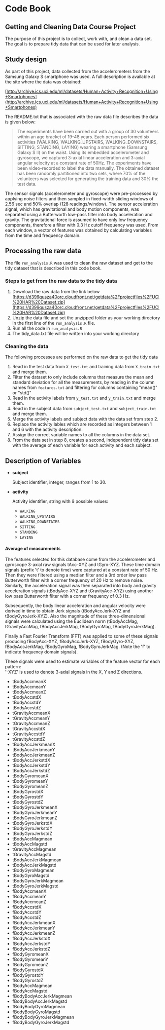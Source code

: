 # Code Book

## Getting and Cleaning Data Course Project
The purpose of this project is to collect, work with, and clean a data set. 
The goal is to prepare tidy data that can be used for later analysis.

## Study design
As part of this project, data collected from the 
accelerometers from the Samsung Galaxy S smartphone was used. A full description is 
available at the site where the data was obtained:

[http://archive.ics.uci.edu/ml/datasets/Human+Activity+Recognition+Using+Smartphones](http://archive.ics.uci.edu/ml/datasets/Human+Activity+Recognition+Using+Smartphones)

The README.txt that is associated with the raw data file describes the data is given below:

>The experiments have been carried out with a group of 30 volunteers within an age bracket of 19-48 years. Each person performed six activities (WALKING, WALKING_UPSTAIRS, WALKING_DOWNSTAIRS, SITTING, STANDING, LAYING) wearing a smartphone (Samsung Galaxy S II) on the waist. Using its embedded accelerometer and gyroscope, we captured 3-axial linear acceleration and 3-axial angular velocity at a constant rate of 50Hz. The experiments have been video-recorded to label the data manually. The obtained dataset has been randomly partitioned into two sets, where 70% of the volunteers was selected for generating the training data and 30% the test data. 
>
The sensor signals (accelerometer and gyroscope) were pre-processed by applying noise filters and then sampled in fixed-width sliding windows of 2.56 sec and 50% overlap (128 readings/window). The sensor acceleration signal, which has gravitational and body motion components, was separated using a Butterworth low-pass filter into body acceleration and gravity. The gravitational force is assumed to have only low frequency components, therefore a filter with 0.3 Hz cutoff frequency was used. From each window, a vector of features was obtained by calculating variables from the time and frequency domain. 

## Processing the raw data
The file `run_analysis.R` was used to clean the raw dataset and get to the tidy 
dataset that is described in this code book.

### Steps to get from the raw data to the tidy data 

1. Download the raw data from the link below
[https://d396qusza40orc.cloudfront.net/getdata%2Fprojectfiles%2FUCI%20HAR%20Dataset.zip](https://d396qusza40orc.cloudfront.net/getdata%2Fprojectfiles%2FUCI%20HAR%20Dataset.zip)
2. Unzip the data file and set the unzipped folder as your working directory in the first line of the `run_analysis.R` file.
3. Run all the code in `run_analysis.R`
4. The tidy_data.txt file will be written into your working directory

### Cleaning the data
The following processes are performed on the raw data to get the tidy data

1. Read in the test data from `X_test.txt` and training data from `X_train.txt` 
   and merge them.
2. Filter the dataset to only include columns that measure the mean and standard
   deviation for all the measurements, by reading in the column names from `features.txt`
   and filtering for columns containing "mean()" or "std()"
3. Read in the activity labels from `y_test.txt` and `y_train.txt` and merge them.
4. Read in the subject data from `subject_test.txt` and `subject_train.txt` and merge them.
5. Merge the activity labels and subject data with the data set from step 2.
6. Replace the activity lables which are recorded as integers between 1 and 6 
   with the activity description.
7. Assign the correct variable names to all the columns in the data set.
8. From the data set in step 8, creates a second, independent tidy data set with 
   the average of each variable for each activity and each subject.
   
## Description of Variables 

- **subject**

	Subject identifier, integer, ranges from 1 to 30.

- **activity**

	Activity identifier, string with 6 possible values: 
	- `WALKING`
	- `WALKING_UPSTAIRS`
	- `WALKING_DOWNSTAIRS`
	- `SITTING`
	- `STANDING`
	- `LAYING`

#### Average of measurements

The features selected for this database come from the accelerometer and gyroscope 3-axial raw signals tAcc-XYZ and tGyro-XYZ. These time domain signals (prefix 't' to denote time) were captured at a constant rate of 50 Hz. Then they were filtered using a median filter and a 3rd order low pass Butterworth filter with a corner frequency of 20 Hz to remove noise. Similarly, the acceleration signal was then separated into body and gravity acceleration signals (tBodyAcc-XYZ and tGravityAcc-XYZ) using another low pass Butterworth filter with a corner frequency of 0.3 Hz. 

Subsequently, the body linear acceleration and angular velocity were derived in time to obtain Jerk signals (tBodyAccJerk-XYZ and tBodyGyroJerk-XYZ). Also the magnitude of these three-dimensional signals were calculated using the Euclidean norm (tBodyAccMag, tGravityAccMag, tBodyAccJerkMag, tBodyGyroMag, tBodyGyroJerkMag). 

Finally a Fast Fourier Transform (FFT) was applied to some of these signals producing fBodyAcc-XYZ, fBodyAccJerk-XYZ, fBodyGyro-XYZ, fBodyAccJerkMag, fBodyGyroMag, fBodyGyroJerkMag. (Note the 'f' to indicate frequency domain signals). 

These signals were used to estimate variables of the feature vector for each pattern:  
'-XYZ' is used to denote 3-axial signals in the X, Y and Z directions.

- tBodyAccmeanX            
- tBodyAccmeanY           
- tBodyAccmeanZ            
- tBodyAccstdX             
- tBodyAccstdY             
- tBodyAccstdZ            
- tGravityAccmeanX         
- tGravityAccmeanY         
- tGravityAccmeanZ         
- tGravityAccstdX
- tGravityAccstdY          
- tGravityAccstdZ          
- tBodyAccJerkmeanX        
- tBodyAccJerkmeanY       
- tBodyAccJerkmeanZ        
- tBodyAccJerkstdX         
- tBodyAccJerkstdY         
- tBodyAccJerkstdZ        
- tBodyGyromeanX           
- tBodyGyromeanY           
- tBodyGyromeanZ           
- tBodyGyrostdX           
- tBodyGyrostdY            
- tBodyGyrostdZ            
- tBodyGyroJerkmeanX       
- tBodyGyroJerkmeanY      
- tBodyGyroJerkmeanZ       
- tBodyGyroJerkstdX        
- tBodyGyroJerkstdY
- tBodyGyroJerkstdZ       
- tBodyAccMagmean          
- tBodyAccMagstd           
- tGravityAccMagmean
- tGravityAccMagstd       
- tBodyAccJerkMagmean      
- tBodyAccJerkMagstd       
- tBodyGyroMagmean
- tBodyGyroMagstd         
- tBodyGyroJerkMagmean     
- tBodyGyroJerkMagstd      
- fBodyAccmeanX            
- fBodyAccmeanY           
- fBodyAccmeanZ            
- fBodyAccstdX             
- fBodyAccstdY             
- fBodyAccstdZ           
- fBodyAccJerkmeanX        
- fBodyAccJerkmeanY        
- fBodyAccJerkmeanZ        
- fBodyAccJerkstdX        
- fBodyAccJerkstdY         
- fBodyAccJerkstdZ         
- fBodyGyromeanX           
- fBodyGyromeanY          
- fBodyGyromeanZ           
- fBodyGyrostdX            
- fBodyGyrostdY            
- fBodyGyrostdZ           
- fBodyAccMagmean          
- fBodyAccMagstd           
- fBodyBodyAccJerkMagmean  
- fBodyBodyAccJerkMagstd  
- fBodyBodyGyroMagmean     
- fBodyBodyGyroMagstd      
- fBodyBodyGyroJerkMagmean 
- fBodyBodyGyroJerkMagstd  


